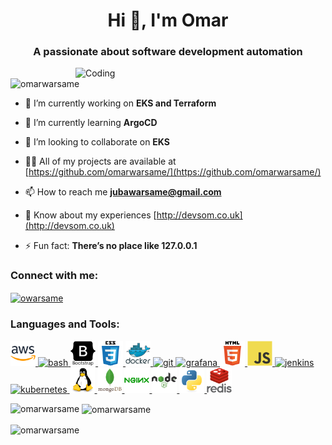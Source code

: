 <h1 align="center">Hi 👋, I'm Omar</h1>
<h3 align="center">A passionate about software development automation</h3>
 <img align= "right" alt= "Coding" width= "400" src= "https://media.giphy.com/media/L1R1tvI9svkIWwpVYr/giphy.gif">
<!--<img align="left"  src="https://drive.google.com/file/d/1iMKbXHL7v3GLRJDMwiQ-0DaNVhdDRwKQ/view?usp=drive_link"> -->

<p align="left"> <img src="https://komarev.com/ghpvc/?username=omarwarsame&label=Profile%20views&color=0e75b6&style=flat" alt="omarwarsame" /> </p>

- 🔭 I’m currently working on **EKS and Terraform**

- 🌱 I’m currently learning **ArgoCD**

- 👯 I’m looking to collaborate on **EKS**

- 👨‍💻 All of my projects are available at [https://github.com/omarwarsame/](https://github.com/omarwarsame/)

- 📫 How to reach me **jubawarsame@gmail.com**

- 📄 Know about my experiences [http://devsom.co.uk](http://devsom.co.uk)

- ⚡ Fun fact: **There’s no place like 127.0.0.1**

<h3 align="left">Connect with me:</h3>
<p align="left">
<a href="https://linkedin.com/in/owarsame" target="blank"><img align="center" src="https://raw.githubusercontent.com/rahuldkjain/github-profile-readme-generator/master/src/images/icons/Social/linked-in-alt.svg" alt="owarsame" height="30" width="40" /></a>
</p>

<h3 align="left">Languages and Tools:</h3>
<p align="left"> <a href="https://aws.amazon.com" target="_blank" rel="noreferrer"> <img src="https://raw.githubusercontent.com/devicons/devicon/master/icons/amazonwebservices/amazonwebservices-original-wordmark.svg" alt="aws" width="40" height="40"/> </a> <a href="https://www.gnu.org/software/bash/" target="_blank" rel="noreferrer"> <img src="https://www.vectorlogo.zone/logos/gnu_bash/gnu_bash-icon.svg" alt="bash" width="40" height="40"/> </a> <a href="https://getbootstrap.com" target="_blank" rel="noreferrer"> <img src="https://raw.githubusercontent.com/devicons/devicon/master/icons/bootstrap/bootstrap-plain-wordmark.svg" alt="bootstrap" width="40" height="40"/> </a> <a href="https://www.w3schools.com/css/" target="_blank" rel="noreferrer"> <img src="https://raw.githubusercontent.com/devicons/devicon/master/icons/css3/css3-original-wordmark.svg" alt="css3" width="40" height="40"/> </a> <a href="https://www.docker.com/" target="_blank" rel="noreferrer"> <img src="https://raw.githubusercontent.com/devicons/devicon/master/icons/docker/docker-original-wordmark.svg" alt="docker" width="40" height="40"/> </a> <a href="https://git-scm.com/" target="_blank" rel="noreferrer"> <img src="https://www.vectorlogo.zone/logos/git-scm/git-scm-icon.svg" alt="git" width="40" height="40"/> </a> <a href="https://grafana.com" target="_blank" rel="noreferrer"> <img src="https://www.vectorlogo.zone/logos/grafana/grafana-icon.svg" alt="grafana" width="40" height="40"/> </a> <a href="https://www.w3.org/html/" target="_blank" rel="noreferrer"> <img src="https://raw.githubusercontent.com/devicons/devicon/master/icons/html5/html5-original-wordmark.svg" alt="html5" width="40" height="40"/> </a> <a href="https://developer.mozilla.org/en-US/docs/Web/JavaScript" target="_blank" rel="noreferrer"> <img src="https://raw.githubusercontent.com/devicons/devicon/master/icons/javascript/javascript-original.svg" alt="javascript" width="40" height="40"/> </a> <a href="https://www.jenkins.io" target="_blank" rel="noreferrer"> <img src="https://www.vectorlogo.zone/logos/jenkins/jenkins-icon.svg" alt="jenkins" width="40" height="40"/> </a> <a href="https://kubernetes.io" target="_blank" rel="noreferrer"> <img src="https://www.vectorlogo.zone/logos/kubernetes/kubernetes-icon.svg" alt="kubernetes" width="40" height="40"/> </a> <a href="https://www.linux.org/" target="_blank" rel="noreferrer"> <img src="https://raw.githubusercontent.com/devicons/devicon/master/icons/linux/linux-original.svg" alt="linux" width="40" height="40"/> </a> <a href="https://www.mongodb.com/" target="_blank" rel="noreferrer"> <img src="https://raw.githubusercontent.com/devicons/devicon/master/icons/mongodb/mongodb-original-wordmark.svg" alt="mongodb" width="40" height="40"/> </a> <a href="https://www.nginx.com" target="_blank" rel="noreferrer"> <img src="https://raw.githubusercontent.com/devicons/devicon/master/icons/nginx/nginx-original.svg" alt="nginx" width="40" height="40"/> </a> <a href="https://nodejs.org" target="_blank" rel="noreferrer"> <img src="https://raw.githubusercontent.com/devicons/devicon/master/icons/nodejs/nodejs-original-wordmark.svg" alt="nodejs" width="40" height="40"/> </a> <a href="https://www.python.org" target="_blank" rel="noreferrer"> <img src="https://raw.githubusercontent.com/devicons/devicon/master/icons/python/python-original.svg" alt="python" width="40" height="40"/> </a> <a href="https://redis.io" target="_blank" rel="noreferrer"> <img src="https://raw.githubusercontent.com/devicons/devicon/master/icons/redis/redis-original-wordmark.svg" alt="redis" width="40" height="40"/> </a> </p>

<p><img align="left" src="https://github-readme-stats.vercel.app/api/top-langs?username=omarwarsame&show_icons=true&locale=en&layout=compact" alt="omarwarsame" /></p>

<p>&nbsp;<img align="center" src="https://github-readme-stats.vercel.app/api?username=omarwarsame&show_icons=true&locale=en" alt="omarwarsame" /></p>

<p><img align="center" src="https://github-readme-streak-stats.herokuapp.com/?user=omarwarsame&" alt="omarwarsame" /></p>
